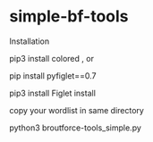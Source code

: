 # simple-bf-tools 

Installation

 
pip3 install colored , or 

pip install pyfiglet==0.7
 
 
pip3 install Figlet install 

copy your wordlist in same directory 

python3 broutforce-tools_simple.py



